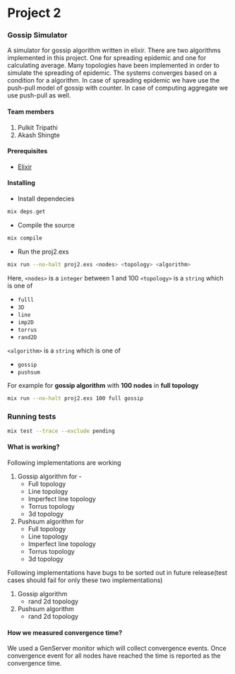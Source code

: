# Project 2
### Gossip Simulator

A simulator for gossip algorithm written in elixir. There are two algorithms implemented in this project. One for spreading epidemic and one for calculating average. Many topologies have been implemented in order to simulate the spreading of epidemic. The systems converges based on a condition for a algorithm. In case of spreading epidemic we have use the push-pull model of gossip with counter. In case of computing aggregate we use push-pull as well.

#### Team members
1. Pulkit Tripathi
2. Akash Shingte

#### Prerequisites
* [Elixir](https://elixir-lang.org/install.html)

#### Installing
* Install dependecies
```elixir
mix deps.get
````
* Compile the source
```elixir
mix compile
```
* Run the proj2.exs
```bash
mix run --no-halt proj2.exs <nodes> <topology> <algorithm>
```

Here,
```<nodes>``` is a ```integer``` between 1 and 100
```<topology>``` is a ```string``` which is one of 
- ```fulll```
- ```3D```
- ```line```
- ```imp2D```
- ```torrus```
- ```rand2D```

 ```<algorithm>``` is a ```string``` which is one of
- ```gossip```
- ```pushsum```

For example for **gossip algorithm** with **100 nodes** in **full topology**
```bash
mix run --no-halt proj2.exs 100 full gossip
```
### Running tests
```bash
mix test --trace --exclude pending
```
#### What is working?

Following implementations are working
1. Gossip algorithm for -  
    * Full topology
    * Line topology
    * Imperfect line topology
    * Torrus topology
    * 3d topology
2. Pushsum algorithm for
    * Full topology
    * Line topology
    * Imperfect line topology
    * Torrus topology
    * 3d topology

Following implementations have bugs to be sorted out in future release(test
cases should fail for only these two implementations)
1. Gossip algorithm
    - rand 2d topology
2. Pushsum algorithm
    - rand 2d topology

#### How we measured convergence time?

We used a GenServer monitor which will collect convergence events. Once convergence event for all nodes have reached the time is reported as the convergence time. 

